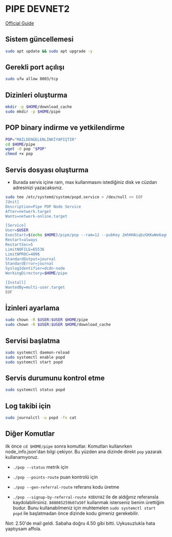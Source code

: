 # PIPE DEVNET2

[Official Guide](https://docs.pipe.network/devnet-2)

## Sistem güncellemesi

```bash
sudo apt update && sudo apt upgrade -y
```

## Gerekli port açılışı

```bash
sudo ufw allow 8003/tcp
```

## Dizinleri oluşturma

```bash
mkdir -p $HOME/download_cache
sudo mkdir -p $HOME/pipe
```

## POP binary indirme ve yetkilendirme

```bash
POP="MAİLDENGELENLİNKİYAPIŞTIR"
cd $HOME/pipe
wget -O pop "$POP"
chmod +x pop
```

## Servis dosyası oluşturma

- Burada servis içine ram, max kullanmasını istediğiniz disk ve cüzdan adresinizi yazacaksınız.

```bash
sudo tee /etc/systemd/system/popd.service > /dev/null << EOF
[Unit]
Description=Pipe POP Node Service
After=network.target
Wants=network-online.target

[Service]
User=$USER
ExecStart=$(echo $HOME)/pipe/pop --ram=12 --pubKey 2mhHHAiqbzGKKwWe6agmgFGRQgYKSwfNzEyEvgupgF3D --max-disk 175 --cache-dir $(echo $HOME)/download_cache
Restart=always
RestartSec=5
LimitNOFILE=65536
LimitNPROC=4096
StandardOutput=journal
StandardError=journal
SyslogIdentifier=dcdn-node
WorkingDirectory=$HOME/pipe

[Install]
WantedBy=multi-user.target
EOF
```

## İzinleri ayarlama

```bash
sudo chown -R $USER:$USER $HOME/pipe
sudo chown -R $USER:$USER $HOME/download_cache
```

## Servisi başlatma

```bash
sudo systemctl daemon-reload
sudo systemctl enable popd
sudo systemctl start popd
```

## Servis durumunu kontrol etme

```bash
sudo systemctl status popd
```

## Log takibi için

```bash
sudo journalctl -u popd -fo cat
```

## Diğer Komutlar
ilk önce `cd $HOME/pipe` sonra komutlar. Komutları kullanırken node_info.json'dan bilgi çekiyor. Bu yüzden ana dizinde direkt `pop` yazarak kullanamıyoruz.

- `./pop --status` metrik için

- `./pop --points-route` puan kontrolü için

- `./pop --gen-referral-route` referans kodu üretme

- `./pop --signup-by-referral-route KODUYAZ` ile de aldığınız referansla kaydolabilirsiniz. `888085259b07a50f` kullanmak isterseniz benim ürettiğim budur. Bunu kullanabilmeniz için muhtemelen `sudo systemctl start popd` ile başlatmadan önce dizinde kodu gimeniz gerekebilir.

Not: 2.50'de mail geldi. Sabaha doğru 4.50 gibi bitti. Uykusuzlukla hata yaptıysam affola.
